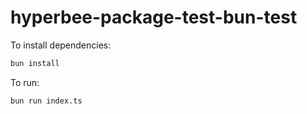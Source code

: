 # hyperbee-package-test-bun-test

To install dependencies:

```bash
bun install
```

To run:

```bash
bun run index.ts
```
